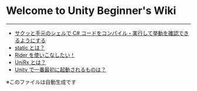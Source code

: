 # Welcome to Unity Beginner's Wiki

---

* <a href='wiki/c_sharp_file_compile_and_execute_on_shell.md'>サクッと手元のシェルで C# コードをコンパイル・実行して挙動を確認できるようにする</a>
* <a href='wiki/c_sharp_static_variable_and_static_method.md'>static とは？</a>
* <a href='wiki/Rider_tutorial.md'>Rider を使いこなしたい！</a>
* <a href='wiki/unirx_tutorial.md'>UniRx とは？</a>
* <a href='wiki/unity_how_to_run.md'>Unity で一番最初に起動されるものは？</a>

※このファイルは自動生成です

